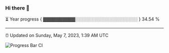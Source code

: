 ### Hi there 👋

⏳ Year progress { ▓▓▓▓▓▓▓▓▓▓░░░░░░░░░░░░░░░░░░░░ } 34.54 %

---

⏰ Updated on Sunday, May 7, 2023, 1:39 AM UTC

![Progress Bar CI](https://github.com/arthurbuhl/arthurbuhl/workflows/Progress%20Bar%20CI/badge.svg)
